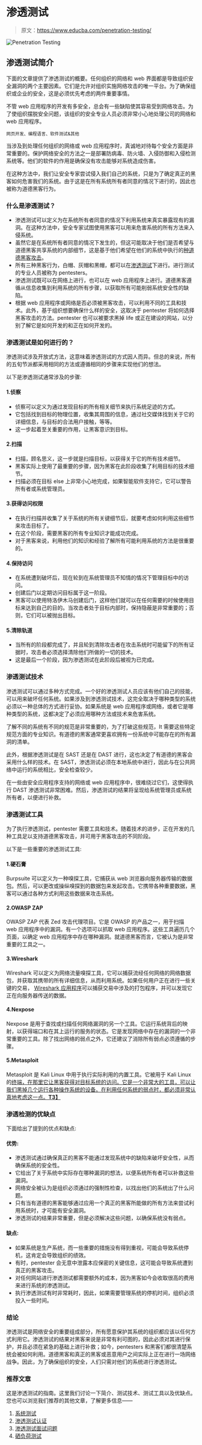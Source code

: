 # 渗透测试

> 原文：<https://www.educba.com/penetration-testing/>

![Penetration Testing](img/140b139fa5520a81b62f8eeca691f14e.png)



## 渗透测试简介

下面的文章提供了渗透测试的概要。任何组织的网络和 web 界面都是导致组织安全漏洞的两个主要因素。它们是允许对组织实施网络攻击的唯一平台。为了确保组织或企业的安全，这是必须优先考虑的两件重要事情。

不管 web 应用程序的开发有多安全，总会有一些缺陷使其容易受到网络攻击。为了使组织摆脱安全问题，该组织的安全专业人员必须非常小心地处理公司的网络和 web 应用程序。

<small>网页开发、编程语言、软件测试&其他</small>

当涉及到处理任何组织的网络或 web 应用程序时，真诚地对待每个安全方面是非常重要的。保护网络安全的方法之一是部署防病毒、防火墙、入侵防御和入侵检测系统等。他们的软件的作用是确保没有攻击能够对系统造成伤害。

在这种方法中，我们让安全专家尝试侵入我们自己的系统，只是为了确定真正的黑客如何危害我们的系统。由于这是在所有系统所有者同意的情况下进行的，因此也被称为道德黑客行为。

### 什么是渗透测试？

*   渗透测试可以定义为在系统所有者同意的情况下利用系统来真实暴露现有的漏洞。在这种方法中，安全专家试图使用黑客可以用来危害系统的所有方法来入侵系统。
*   虽然它是在系统所有者同意的情况下发生的，但这可能取决于他们是否希望与道德黑客共享系统的内部细节，这是基于他们希望在他们的系统中执行的[种道德黑客攻击](https://www.educba.com/ethical-hacking-tools/)。
*   所有三种黑客行为，白帽、灰帽和黑帽，都可以在[渗透测试](https://www.educba.com/penetration-testing-services/)下进行。进行测试的专业人员被称为 pentesters。
*   渗透测试既可以在网络上进行，也可以在 web 应用程序上进行。道德黑客遵循从信息收集到利用系统的所有步骤，以获取所有可能削弱系统安全性的缺陷。
*   根据 web 应用程序或网络是否必须被黑客攻击，可以利用不同的工具和技术。此外，基于组织想要确保什么样的安全，这取决于 pentester 将如何选择黑客攻击的方法。pentester 也可以被要求黑掉 life 或正在建设的网站，以分别了解它是如何开发的和正在如何开发的。

### 渗透测试是如何进行的？

渗透测试涉及开放式方法，这意味着渗透测试的方式因人而异。但总的来说，所有的五旬节派都采用相同的方法或遵循相同的步骤来实现他们的想法。

以下是渗透测试通常涉及的步骤:

#### 1.侦察

*   侦察可以定义为通过发现目标的所有相关细节来执行系统足迹的方式。
*   它包括找到目标的物理位置，收集其周围的信息，通过社交媒体找到关于它的详细信息，与目标的合法用户接触，等等。
*   这一步起着至关重要的作用，让黑客意识到目标。

#### 2.扫描

*   扫描，顾名思义，这一步就是扫描目标，以获得关于它的所有技术细节。
*   黑客实际上使用了最重要的步骤，因为黑客在此阶段收集了利用目标的技术细节。
*   扫描必须在目标 else 上非常小心地完成，如果智能软件支持它，它可以警告所有者或系统管理员。

#### 3.获得访问权限

*   在执行扫描并收集了关于系统的所有关键细节后，就要考虑如何利用这些细节来攻击目标了。
*   在这个阶段，需要黑客的所有专业知识才能成功完成。
*   对于黑客来说，利用他们的知识和经验了解所有可能利用系统的方法是很重要的。

#### 4.保持访问

*   在系统遭到破坏后，现在轮到在系统管理员不知情的情况下管理目标中的访问。
*   创建后门以定期访问目标属于这一阶段。
*   黑客可以使用特洛伊木马创建后门，这样他们就可以在任何需要的时候使用目标来达到自己的目的。当攻击者处于目标内部时，保持隐蔽是非常重要的；否则，它们可以被抛出目标。

#### 5.清除轨道

*   当所有的阶段都完成了，并且轮到清除攻击者在攻击系统时可能留下的所有证据时，攻击者必须选择清除他们所做的一切的技术。
*   这是最后一个阶段，因为渗透测试在此阶段后被视为已完成。

### 渗透测试技术

渗透测试可以通过多种方式完成。一个好的渗透测试人员应该有他们自己的技能，可以用来破坏任何系统。如果涉及到渗透测试技术，这完全取决于哪种类型的系统必须以一种总体的方式进行妥协。如果系统是 web 应用程序或网络，或者它是哪种类型的系统，这都决定了必须应用哪种方法或技术来危害系统。

了解不同的系统有不同的规范是非常重要的，为了打破这些规范，It 需要这些特定规范方面的专业知识。有道德的黑客通常更喜欢拥有一份系统中可能存在的所有漏洞的清单。

此外，根据渗透测试是在 SAST 还是在 DAST 进行，这也决定了有道德的黑客会采用什么样的技术。在 SAST，渗透测试必须在本地系统中进行，因此与在公共网络中运行的系统相比，安全检查较少。

在一些由安全应用程序支持的网络或 web 应用程序中，很难绕过它们，这使得执行 DAST 渗透测试非常困难。然后，渗透测试的结果将呈现给系统管理员或系统所有者，以便进行补救。

### 渗透测试工具

为了执行渗透测试，pentester 需要工具和技术。随着技术的进步，正在开发的几种工具足以支持道德黑客攻击，并可用于黑客攻击的不同阶段。

以下是一些重要的渗透测试工具:

#### 1.硬石膏

Burpsuite 可以定义为一种嗅探工具，它捕获从 web 浏览器向服务器传输的数据包。然后，可以更改或操纵嗅探到的数据包来发起攻击。它携带各种重要数据，黑客可以通过各种方式利用这些数据来攻击系统。

#### 2.OWASP ZAP

OWASP ZAP 代表 Zed 攻击代理项目。它是 OWASP 的产品之一，用于扫描 web 应用程序中的漏洞。有一个选项可以抓取 web 应用程序。这些工具遍历几个页面，以确定 web 应用程序中存在哪种漏洞。就道德黑客而言，它被认为是非常重要的工具之一。

#### 3.Wireshark

Wireshark 可以定义为网络流量嗅探工具，它可以捕获流经任何网络的网络数据包，并获取其携带的所有详细信息，从而利用系统。如果任何用户正在进行一些关键的交易， [Wireshark 应用程序](https://www.educba.com/wireshark-alternatives/)可以捕获交易中涉及的打包程序，并可以发现它正在向服务器传送的数据。

#### 4.Nexpose

Nexpose 是用于查找或扫描任何网络漏洞的另一个工具。它运行系统背后的映射，以获得端口和在其上运行的服务的状态。它是发现网络中存在的漏洞的一个非常重要的工具。除了找出网络的弱点之外，它还建议了消除所有弱点必须遵循的步骤。

#### 5.Metasploit

Metasploit 是 Kali Linux 中用于执行实际利用的内置工具。它被用于 Kali Linux 的[终端，在那里它让黑客获得对目标系统的访问。它是一个非常大的工具，可以让我们黑掉几个运行各种操作系统的设备。在利用任何系统的弱点时，都必须非常认真地考虑这一点。**T3】**](https://www.educba.com/install-kali-linux/)

### **渗透检测的优缺点**

下面给出了提到的优点和缺点:

#### 优势:

*   渗透测试通过确保真正的黑客不能通过发现系统中的缺陷来破坏安全性，从而确保系统的安全性。
*   它给出了关于系统中实际存在哪种漏洞的想法，以便系统所有者可以补救这些漏洞。
*   网络安全被认为是组织必须通过的强制性检查，以找出他们的系统出了什么问题。
*   只有当有道德的黑客能够通过应用一个真正的黑客所能做的所有方法来尝试利用系统时，才可能有安全漏洞。
*   渗透测试的结果非常重要，但是必须解决这些问题，以确保系统没有弱点。

#### 缺点:

*   如果系统是生产系统，而一些重要的措施没有得到重视，可能会导致系统停机，这肯定会导致组织的绩效。
*   有时，pentester 会无意中泄露本应保密的关键信息，这可能会导致系统遭到真正的黑客攻击。
*   对任何网站进行渗透测试都需要额外的成本，因为黑客如今会收取很高的费用来进行系统的渗透测试。
*   执行渗透测试有时非常耗时，因此，如果需要管理系统的停机时间，组织必须投入一些时间。

### 结论

渗透测试是网络安全的重要组成部分，所有愿意保护其系统的组织都应该以任何方式利用它。渗透测试的结果对黑客来说是非常有利可图的，因此必须对其进行保护，并且必须在紧急的基础上进行补救；如今，pentesters 和黑客们都很清楚系统会被如何利用。道德黑客和真正的黑客或恶意用户之间实际上正在进行一场网络战争。因此，为了确保组织的安全，人们只需对他们的系统进行渗透测试。

### 推荐文章

这是渗透测试的指南。这里我们讨论一下简介、测试技术、测试工具以及优缺点。您也可以浏览我们推荐的其他文章，了解更多信息——

1.  [系统测试](https://www.educba.com/system-testing/)
2.  [渗透测试认证](https://www.educba.com/software-development/courses/penetration-testing-certification/)
3.  [渗透测试面试问题](https://www.educba.com/penetration-testing-interview-questions/)
4.  [硒负荷测试](https://www.educba.com/selenium-load-testing/)





